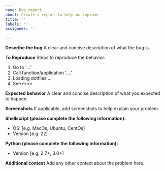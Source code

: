 ```yaml
---
name: Bug report
about: Create a report to help us improve
title: ''
labels: ''
assignees: ''

---
```


**Describe the bug**
A clear and concise description of what the bug is.

**To Reproduce**
Steps to reproduce the behavior:
1. Go to '...'
2. Call function/application '....'
3. Loading dotfiles ...
4. See error

**Expected behavior**
A clear and concise description of what you expected to happen.

**Screenshots**
If applicable, add screenshots to help explain your problem.

**Shellscript (please complete the following information):**
 - OS: [e.g. MacOs, Ubuntu, CentOs]
 - Version [e.g. 22]

**Python (please complete the following information):**
 - Version [e.g. 2.7+, 3.0+]

**Additional context**
Add any other context about the problem here.
